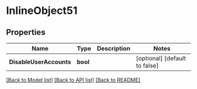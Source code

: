 # InlineObject51

## Properties

Name | Type | Description | Notes
------------ | ------------- | ------------- | -------------
**DisableUserAccounts** | **bool** |  | [optional] [default to false]

[[Back to Model list]](../README.md#documentation-for-models) [[Back to API list]](../README.md#documentation-for-api-endpoints) [[Back to README]](../README.md)


